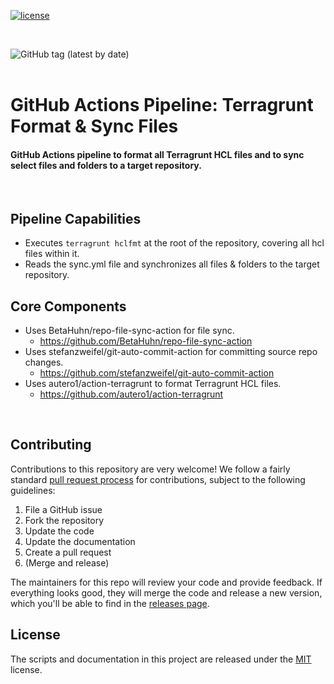 [![license](https://img.shields.io/github/license/autero1/action-terragrunt)](https://github.com/autero1/action-terragrunt/blob/master/LICENSE)
<!-- ![Sync Pipeline](https://github.com/adamwshero/terragrunt-repo-sync/workflows/Sync%20Pipeline/badge.svg?branch=main&event=push) -->
<br>

![GitHub tag (latest by date)](https://img.shields.io/github/v/tag/adamwshero/terraform-aws-api-gateway?color=lightgreen&label=latest%20tag%3A&style=for-the-badge)
<br>
<br>
# GitHub Actions Pipeline: Terragrunt Format & Sync Files

#### GitHub Actions pipeline to format all Terragrunt HCL files and to sync select files and folders to a target repository.
<br>

## Pipeline Capabilities
* Executes `terragrunt hclfmt` at the root of the repository, covering all hcl files within it.
* Reads the sync.yml file and synchronizes all files & folders to the target repository.

## Core Components
* Uses BetaHuhn/repo-file-sync-action for file sync.
    * https://github.com/BetaHuhn/repo-file-sync-action
* Uses stefanzweifel/git-auto-commit-action for committing source repo changes.
    * https://github.com/stefanzweifel/git-auto-commit-action
* Uses autero1/action-terragrunt to format Terragrunt HCL files.
    * https://github.com/autero1/action-terragrunt
<br>

## Contributing

Contributions to this repository are very welcome! We follow a fairly standard [pull request process](
https://help.github.com/articles/about-pull-requests/) for contributions, subject to the following guidelines:

1. File a GitHub issue
1. Fork the repository
1. Update the code
1. Update the documentation
1. Create a pull request
1. (Merge and release)

The maintainers for this repo will review your code and provide feedback. If everything looks good, they will merge the code and release a new version, which you'll be able to 
find in the [releases page](../../releases).

## License

The scripts and documentation in this project are released under the [MIT](./LICENSE) license.
